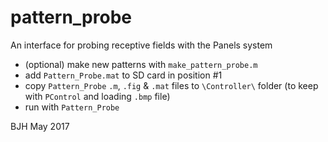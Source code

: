 # pattern_probe
An interface for probing receptive fields with the Panels system 

- (optional) make new patterns with `make_pattern_probe.m`
- add `Pattern_Probe.mat` to SD card in position #1
- copy `Pattern_Probe` `.m`, `.fig` & `.mat` files to `\Controller\` folder (to keep with `PControl` and loading `.bmp` file)
- run with `Pattern_Probe`

BJH May 2017
